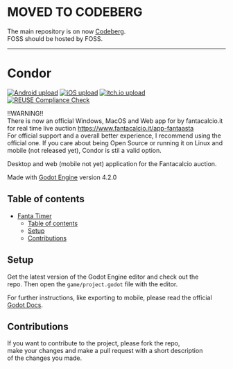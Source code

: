 <!--
SPDX-FileCopyrightText: 2023 Simon Dalvai <info@simondalvai.org>

SPDX-License-Identifier: CC0-1.0
-->

# MOVED TO CODEBERG
The main repository is on now [Codeberg](https://codeberg.org/dulvui/condor).  
FOSS should be hosted by FOSS.

----

# Condor

[![Android upload](https://github.com/dulvui/fanta-timer/actions/workflows/upload-android.yml/badge.svg)](https://github.com/dulvui/fanta-timer/actions/workflows/upload-android.yml)
[![iOS upload](https://github.com/dulvui/fanta-timer/actions/workflows/upload-ios.yml/badge.svg)](https://github.com/dulvui/fanta-timer/actions/workflows/upload-ios.yml)
[![itch.io upload](https://github.com/dulvui/fanta-timer/actions/workflows/upload-itchio.yml/badge.svg)](https://github.com/dulvui/fanta-timer/actions/workflows/upload-itchio.yml)
[![REUSE Compliance Check](https://github.com/dulvui/fanta-timer/actions/workflows/reuse.yml/badge.svg?branch=main)](https://github.com/dulvui/fanta-timer/actions/workflows/reuse.yml)

!!WARNING!!  
There is now an official Windows, MacOS and Web app for by fantacalcio.it for real time live auction https://www.fantacalcio.it/app-fantaasta  
For official support and a overall better experience, I recommend using the official one.
If you care about being Open Source or running it on Linux and mobile (not released yet), Condor is stil a valid option.


Desktop and web (mobile not yet) application for the Fantacalcio auction.

Made with [Godot Engine](https://godotengine.org) version 4.2.0

## Table of contents

- [Fanta Timer](#fanta-timer)
  - [Table of contents](#table-of-contents)
  - [Setup](#setup)
  - [Contributions](#contributions)

## Setup
Get the latest version of the Godot Engine editor and check out the  
repo. Then open the `game/project.godot` file with the editor.

For further instructions, like exporting to mobile, please read the official [Godot Docs](https://docs.godotengine.org/en/stable/).

## Contributions
If you want to contribute to the project, please fork the repo,    
make your changes and make a pull request with a short description  
of the changes you made.
